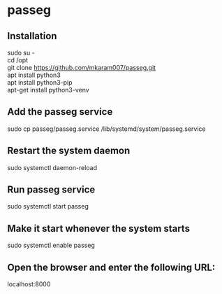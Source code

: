 # passeg
## Installation
sudo su -  
cd /opt  
git clone https://github.com/mkaram007/passeg.git  
apt install python3  
apt install python3-pip  
apt-get install python3-venv



## Add the passeg service  
sudo cp passeg/passeg.service /lib/systemd/system/passeg.service  

## Restart the system daemon  
sudo systemctl daemon-reload  


## Run passeg service
sudo systemctl start passeg  

## Make it start whenever the system starts
sudo systemctl enable passeg  


## Open the browser and enter the following URL:  
  localhost:8000
